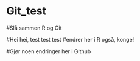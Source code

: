 # Git_test
#Slå sammen R og Git


#Hei hei, test test test
#endrer her i R også, konge!

#Gjør noen endringer her i Github


